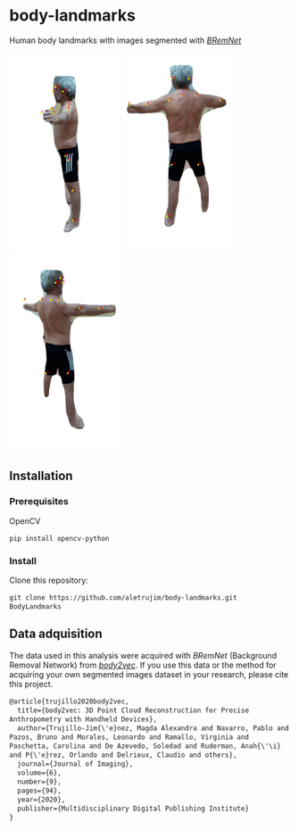 # body-landmarks
Human body landmarks with images segmented with [*BRemNet*](https://doi.org/10.3390/jimaging6090094)

<img src="results/C028-118_landmarks.jpg" width="200"/> <img src="results/C028-192_landmarks.jpg" width="200"/> <img src="results/C028-270_landmarks.jpg" width="200"/> 

## Installation
### Prerequisites
OpenCV
```
pip install opencv-python
```

### Install
Clone this repository:
```
git clone https://github.com/aletrujim/body-landmarks.git BodyLandmarks
```

## Data adquisition
The data used in this analysis were acquired with *BRemNet* (Background Removal Network) from [*body2vec*](https://doi.org/10.3390/jimaging6090094).
If you use this data or the method for acquiring your own segmented images dataset in your research, please cite this project.
```
@article{trujillo2020body2vec,
  title={body2vec: 3D Point Cloud Reconstruction for Precise Anthropometry with Handheld Devices},
  author={Trujillo-Jim{\'e}nez, Magda Alexandra and Navarro, Pablo and Pazos, Bruno and Morales, Leonardo and Ramallo, Virginia and Paschetta, Carolina and De Azevedo, Soledad and Ruderman, Anah{\'\i} and P{\'e}rez, Orlando and Delrieux, Claudio and others},
  journal={Journal of Imaging},
  volume={6},
  number={9},
  pages={94},
  year={2020},
  publisher={Multidisciplinary Digital Publishing Institute}
}
